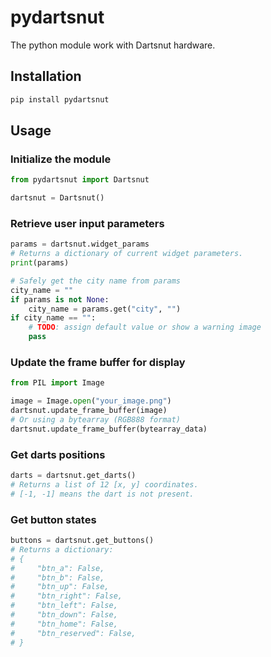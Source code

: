 # pydartsnut
The python module work with Dartsnut hardware.

## Installation

```bash
pip install pydartsnut
```

## Usage

### Initialize the module

```python
from pydartsnut import Dartsnut

dartsnut = Dartsnut()
```

### Retrieve user input parameters

```python
params = dartsnut.widget_params
# Returns a dictionary of current widget parameters.
print(params)

# Safely get the city name from params
city_name = ""
if params is not None:
	city_name = params.get("city", "")
if city_name == "":
	# TODO: assign default value or show a warning image
    pass
```

### Update the frame buffer for display

```python
from PIL import Image

image = Image.open("your_image.png")
dartsnut.update_frame_buffer(image)
# Or using a bytearray (RGB888 format)
dartsnut.update_frame_buffer(bytearray_data)
```

### Get darts positions

```python
darts = dartsnut.get_darts()
# Returns a list of 12 [x, y] coordinates.
# [-1, -1] means the dart is not present.
```

### Get button states

```python
buttons = dartsnut.get_buttons()
# Returns a dictionary:
# {
#     "btn_a": False,
#     "btn_b": False,
#     "btn_up": False,
#     "btn_right": False,
#     "btn_left": False,
#     "btn_down": False,
#     "btn_home": False,
#     "btn_reserved": False,
# }
```